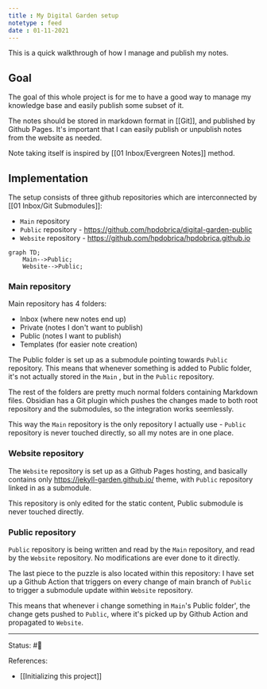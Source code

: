 ```yaml
---
title : My Digital Garden setup
notetype : feed
date : 01-11-2021
---
```


This is a quick walkthrough of how I manage and publish my notes.

## Goal

The goal of this whole project is for me to have a good way to manage my knowledge base and easily publish some subset of it.

The notes should be stored in markdown format in [[Git]], and published by Github Pages. It's important that I can easily publish or unpublish notes from the website as needed.

Note taking itself is inspired by [[01 Inbox/Evergreen Notes]] method. 

## Implementation

The setup consists of three github repositories which are interconnected by [[01 Inbox/Git Submodules]]:
- `Main` repository
- `Public` repository - https://github.com/hpdobrica/digital-garden-public
- `Website` repository - https://github.com/hpdobrica/hpdobrica.github.io


```mermaid
graph TD; 
	Main-->Public; 
	Website-->Public; 

```

### Main repository

Main repository has 4 folders:
- Inbox (where new notes end up)
- Private (notes I don't want to publish)
- Public (notes I want to publish)
- Templates (for easier note creation)

The Public folder is set up as a submodule pointing towards `Public` repository. This means that whenever something is added to Public folder, it's not actually stored in the `Main` , but  in the `Public` repository.

The rest of the folders are pretty much normal folders containing Markdown files. Obsidian has a Git plugin which pushes the changes made to both root repository and the submodules, so the integration works seemlessly.

This way the `Main`  repository is the only repository I actually use - `Public` repository is never touched directly, so all my notes are in one place.

### Website repository

The `Website` repository is set up as a Github Pages hosting, and basically contains only https://jekyll-garden.github.io/ theme, with `Public` repository linked in as a submodule.

This repository is only edited for the static content, Public submodule is never touched directly.

### Public repository

 `Public` repository is being written and read by the `Main` repository, and read by the `Website` repository. No modifications are ever done to it directly.
 
 The last piece to the puzzle is also located within this repository: I have set up a Github Action that triggers on every change of main branch of `Public` to trigger a submodule update within `Website` repository. 
 
 This means that whenever i change something in `Main`'s Public folder', the change gets pushed to `Public`, where it's picked up by Github Action and propagated to `Website`.


-----

Status: #🌲 

References:
- [[Initializing this project]]

